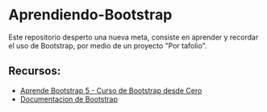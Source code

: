 # Aprendiendo-Bootstrap
Este repositorio desperto una nueva meta, consiste en aprender y recordar el uso de Bootstrap, por medio de un proyecto "Por tafolio".

## Recursos:
- [Aprende Bootstrap 5 - Curso de Bootstrap desde Cero](https://www.youtube.com/watch?v=QCw0L6FupQ0)
- [Documentacion de Bootstrap](https://getbootstrap.com/)

